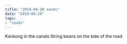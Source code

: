```yaml
---
title: "2019-08-28 seeds"
date: "2019-08-28"
tags:
- "seeds"
---
```


Kankong in the canals
String beans on the side of the road